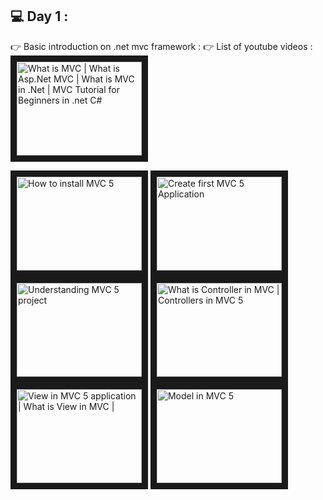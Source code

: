 ## :computer: Day 1 :
:point_right: Basic introduction on .net mvc framework :
:point_right: List of youtube videos :
<a href="https://www.youtube.com/watch?v=fN0PZMI5VhU&list=PLaFzfwmPR7_JuVN71I9pEpN8JadDTh0rg" target="_blank">
<img src="https://i.ytimg.com/vi/fN0PZMI5VhU/hqdefault.jpg?sqp=-oaymwEXCNACELwBSFryq4qpAwkIARUAAIhCGAE=&rs=AOn4CLC4Z--2iWmDFVfIcOJNv3qOuv--gQ" 
alt="What is MVC | What is Asp.Net MVC | What is MVC in .Net | MVC Tutorial for Beginners in .net C#" width="200" height="150" border="10" /></a> 

<a href="https://www.youtube.com/watch?v=wmJxkA70vx4&list=PLaFzfwmPR7_JuVN71I9pEpN8JadDTh0rg&index=2" target="_blank">
<img src="https://i.ytimg.com/vi/wmJxkA70vx4/hqdefault.jpg?sqp=-oaymwEbCKgBEF5IVfKriqkDDggBFQAAiEIYAXABwAEG&rs=AOn4CLCvQ0wlqkf_O6NWlvo_G_Md3w2Shg" 
alt="How to install MVC 5" width="200" height="150" border="10" /></a> 

<a href="https://www.youtube.com/watch?v=zKuUsubUo1k&list=PLaFzfwmPR7_JuVN71I9pEpN8JadDTh0rg&index=3" target="_blank">
<img src="https://i.ytimg.com/vi/zKuUsubUo1k/hqdefault.jpg?sqp=-oaymwEbCKgBEF5IVfKriqkDDggBFQAAiEIYAXABwAEG&rs=AOn4CLAxVfb0evLT1GGV6zIgDhmUfJtbcA" 
alt="Create first MVC 5 Application" width="200" height="150" border="10" /></a> 

<a href="https://www.youtube.com/watch?v=OkSNw08HKyI&list=PLaFzfwmPR7_JuVN71I9pEpN8JadDTh0rg&index=4" target="_blank">
<img src="https://i.ytimg.com/vi/OkSNw08HKyI/hqdefault.jpg?sqp=-oaymwEbCKgBEF5IVfKriqkDDggBFQAAiEIYAXABwAEG&rs=AOn4CLDcHhKAcH7eoPXZdFlG7a5H4uqpnw" 
alt=" Understanding MVC 5 project" width="200" height="150" border="10" /></a> 

<a href="https://www.youtube.com/watch?v=C6zNEWVAmic&list=PLaFzfwmPR7_JuVN71I9pEpN8JadDTh0rg&index=5" target="_blank">
<img src="https://i.ytimg.com/vi/C6zNEWVAmic/hqdefault.jpg?sqp=-oaymwEbCKgBEF5IVfKriqkDDggBFQAAiEIYAXABwAEG&rs=AOn4CLAVasa6d8rz5Us9Dk-Cv8mjKPL0tA" 
alt="What is Controller in MVC | Controllers in MVC 5" width="200" height="150" border="10" /></a> 

<a href="https://www.youtube.com/watch?v=Qw3d7xlBM1w&list=PLaFzfwmPR7_JuVN71I9pEpN8JadDTh0rg&index=6" target="_blank">
<img src="https://i.ytimg.com/vi/Qw3d7xlBM1w/hqdefault.jpg?sqp=-oaymwEbCKgBEF5IVfKriqkDDggBFQAAiEIYAXABwAEG&rs=AOn4CLD-bq8Bfuq8I53TGk8ONb3NOxX32A" 
alt=" View in MVC 5 application | What is View in MVC |" width="200" height="150" border="10" /></a> 

<a href="https://www.youtube.com/watch?v=MAa10RsSPtA&list=PLaFzfwmPR7_JuVN71I9pEpN8JadDTh0rg&index=7" target="_blank">
<img src="https://i.ytimg.com/vi/MAa10RsSPtA/hqdefault.jpg?sqp=-oaymwEbCKgBEF5IVfKriqkDDggBFQAAiEIYAXABwAEG&rs=AOn4CLCJjyeGTTsWYFAxc0f8kS5VA0RtGA" 
alt="Model in MVC 5" width="200" height="150" border="10" /></a> 





